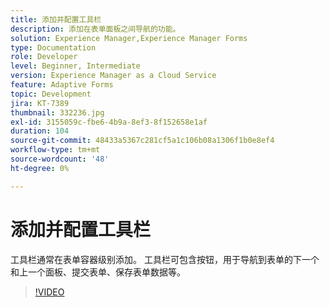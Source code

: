 ```yaml
---
title: 添加并配置工具栏
description: 添加在表单面板之间导航的功能。
solution: Experience Manager,Experience Manager Forms
type: Documentation
role: Developer
level: Beginner, Intermediate
version: Experience Manager as a Cloud Service
feature: Adaptive Forms
topic: Development
jira: KT-7389
thumbnail: 332236.jpg
exl-id: 3155059c-fbe6-4b9a-8ef3-8f152658e1af
duration: 104
source-git-commit: 48433a5367c281cf5a1c106b08a1306f1b0e8ef4
workflow-type: tm+mt
source-wordcount: '48'
ht-degree: 0%

---
```


# 添加并配置工具栏

工具栏通常在表单容器级别添加。 工具栏可包含按钮，用于导航到表单的下一个和上一个面板、提交表单、保存表单数据等。

>[!VIDEO](https://video.tv.adobe.com/v/3424950?quality=12&learn=on&captions=chi_hans)
